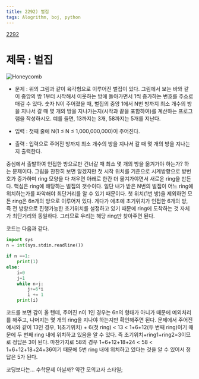 ```yaml
---
title: 2292) 벌집
tags: Alogrithm, boj, python
---
```


[2292](https://www.acmicpc.net/problem/2292)

# 제목 : 벌집



![Honeycomb](https://www.acmicpc.net/JudgeOnline/upload/201009/3(2).png)

- 문제 : 위의 그림과 같이 육각형으로 이루어진 벌집이 있다. 그림에서 보는 바와 같이 중앙의 방 1부터 시작해서 이웃하는 방에 돌아가면서 1씩 증가하는 번호를 주소로 매길 수 있다. 숫자 N이 주어졌을 때, 벌집의 중앙 1에서 N번 방까지 최소 개수의 방을 지나서 갈 때 몇 개의 방을 지나가는지(시작과 끝을 포함하여)를 계산하는 프로그램을 작성하시오. 예를 들면, 13까지는 3개, 58까지는 5개를 지난다.

- 입력 : 첫째 줄에 N(1 ≤ N ≤ 1,000,000,000)이 주어진다.
- 출력 : 입력으로 주어진 방까지 최소 개수의 방을 지나서 갈 때 몇 개의 방을 지나는지 출력한다.

중심에서 출발하여 인접한 방으로만 건너갈 때 최소 몇 개의 방을 옮겨가야 하는가? 하는 문제이다. 그림을 찬찬히 보면 알겠지만 첫 시작 위치를 기준으로 시계방향으로 방번호가 증가하며 ring 모양을 다 채우면 아래로 한칸 더 옮겨가야면서 새로운 ring을 만든다.
핵심은 ring에 해당하는 벌집의 갯수이다. 일단 내가 받은 N번의 벌집이 어느 ring에 위치하는가를 파악해야 최단거리를 알 수 있기 때문이다.
첫 위치(1번 방)을 제외하면 모든 ring은 6n개의 방으로 이루어져 있다. 게다가 애초에 초기위치가 인접한 6개의 방, 즉 전 방향으로 진행가능한 초기위치를 설정하고 있기 때문에 ring에 도착하는 것 자체가 최단거리와 동일하다.
그러므로 우리는 해당 ring만 찾아주면 된다.



코드는 다음과 같다.

```python
import sys
n = int(sys.stdin.readline())

if n ==1:
    print(1)
else:
    i=0
    j=1
    while n>j:
        j+=6*i
        i += 1
    print(i)
```




코드를 보면 감이 올 텐데, 주어진 n이 1인 경우는 6n의 형태가 아니가 때문에 예외처리를 해주고, 나머지는 몇 개의 ring을 지나야 하는지만 확인해주면 된다.
문제에서 주어진 예시와 같이 13인 경우, 1(초기위치) + 6(첫 ring) < 13 < 1+6+12(두 번째 ring)이기 때문에 두 번째 ring 내에 위치하고 있음을 알 수 있다.
즉 초기위치+ring1+ring2=3이므로 정답은 3이 된다.
마찬가지로 58의 경우 1+6+12+18+24 < 58 < 1+6+12+18+24+36이기 때문에 5번 ring 내에 위치하고 있다는 것을 알 수 있어서 정답은 5가 된다.

코딩보다는... 수학문제 아닐까? 약간 모의고사 스타일;









